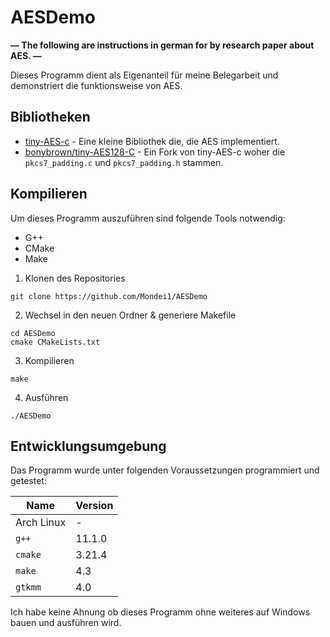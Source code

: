 # AESDemo
**— The following are instructions in german for by research paper about AES. —**

Dieses Programm dient als Eigenanteil für meine Belegarbeit und demonstriert die funktionsweise von AES.

## Bibliotheken
* [tiny-AES-c](https://github.com/kokke/tiny-AES-c) - Eine kleine Bibliothek die, die AES implementiert.
* [bonybrown/tiny-AES128-C](https://github.com/bonybrown/tiny-AES128-C) - Ein Fork von tiny-AES-c woher die
`pkcs7_padding.c` und `pkcs7_padding.h` stammen.

## Kompilieren
Um dieses Programm auszuführen sind folgende Tools notwendig:
* G++
* CMake
* Make

1. Klonen des Repositories
```shell
git clone https://github.com/Mondei1/AESDemo
```

2. Wechsel in den neuen Ordner & generiere Makefile
```shell
cd AESDemo
cmake CMakeLists.txt
```

3. Kompilieren
```shell
make
```

4. Ausführen
```shell
./AESDemo
```

## Entwicklungsumgebung
Das Programm wurde unter folgenden Voraussetzungen programmiert und getestet:

| Name       	| Version 	|
|------------	|---------	|
| Arch Linux 	| -       	|
| `g++`      	| 11.1.0  	|
| `cmake`    	| 3.21.4  	|
| `make`     	| 4.3     	|
| `gtkmm`       | 4.0       | 

Ich habe keine Ahnung ob dieses Programm ohne weiteres auf Windows bauen und ausführen wird.